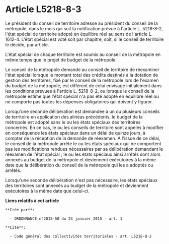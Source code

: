 # Article L5218-8-3

Le président du conseil de territoire adresse au président du conseil de la métropole, dans le mois qui suit la notification
prévue à l'article L. 5218-8-2, l'état spécial de territoire adopté en équilibre réel au sens de l'article L. 1612-4. L'état
spécial est voté soit par chapitre, soit, si le conseil de territoire le décide, par article. 

L'état spécial de chaque territoire est soumis au conseil de la métropole en même temps que le projet de budget de la
métropole. 

Le conseil de la métropole demande au conseil de territoire de réexaminer l'état spécial lorsque le montant total des crédits
destinés à la dotation de gestion des territoires, fixé par le conseil de la métropole lors de l'examen du budget de la
métropole, est différent de celui envisagé initialement dans les conditions prévues à l'article L. 5218-8-2, ou lorsque le
conseil de la métropole estime que l'état spécial n'a pas été adopté en équilibre réel ou ne comporte pas toutes les dépenses
obligatoires qui doivent y figurer. 

Lorsqu'une seconde délibération est demandée à un ou plusieurs conseils de territoire en application des alinéas précédents,
le budget de la métropole est adopté sans le ou les états spéciaux des territoires concernés. En ce cas, le ou les conseils
de territoire sont appelés à modifier en conséquence les états spéciaux dans un délai de quinze jours, à compter de la
réception de la demande de réexamen. A l'issue de ce délai, le conseil de la métropole arrête le ou les états spéciaux qui ne
comportent pas les modifications rendues nécessaires par sa délibération demandant le réexamen de l'état spécial ; le ou les
états spéciaux ainsi arrêtés sont alors annexés au budget de la métropole et deviennent exécutoires à la même date que la
délibération du conseil de la métropole qui les a adoptés ou arrêtés. 

Lorsqu'une seconde délibération n'est pas nécessaire, les états spéciaux des territoires sont annexés au budget de la
métropole et deviennent exécutoires à la même date que celui-ci.

**Liens relatifs à cet article**

	**Créé par**:

	  - ORDONNANCE n°2015-50 du 23 janvier 2015 - art. 1

	**Cite**:

	  - Code général des collectivités territoriales - art. L5218-8-2

